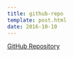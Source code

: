 ```yaml
---
title: github-repo
template: post.html
date: 2016-10-10
---
```


[GitHub Repository](https://github.com/rubber-duckies/reptile-hangman)